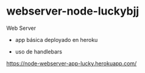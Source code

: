 # webserver-node-luckybjj

Web Server

* app básica deployado en heroku

* uso de handlebars

https://node-webserver-app-lucky.herokuapp.com/
